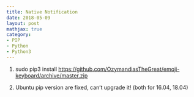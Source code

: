 ```yaml
---
title: Native Notification
date: 2018-05-09
layout: post
mathjax: true
category:
- PIP
- Python
- Python3
---
```

1. sudo pip3 install https://github.com/OzymandiasTheGreat/emoji-keyboard/archive/master.zip

1. Ubuntu pip version are fixed, can’t upgrade it! (both for 16.04, 18.04)